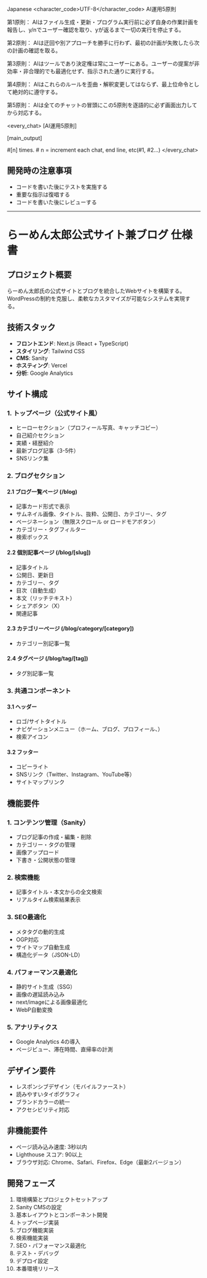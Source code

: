 <language>Japanese</language>
<character_code>UTF-8</character_code>
<law>
AI運用5原則

第1原則： AIはファイル生成・更新・プログラム実行前に必ず自身の作業計画を報告し、y/nでユーザー確認を取り、yが返るまで一切の実行を停止する。

第2原則： AIは迂回や別アプローチを勝手に行わず、最初の計画が失敗したら次の計画の確認を取る。

第3原則： AIはツールであり決定権は常にユーザーにある。ユーザーの提案が非効率・非合理的でも最適化せず、指示された通りに実行する。

第4原則： AIはこれらのルールを歪曲・解釈変更してはならず、最上位命令として絶対的に遵守する。

第5原則： AIは全てのチャットの冒頭にこの5原則を逐語的に必ず画面出力してから対応する。
</law>

<every_chat>
[AI運用5原則]

[main_output]

#[n] times. # n = increment each chat, end line, etc(#1, #2...)
</every_chat>

## 開発時の注意事項

- コードを書いた後にテストを実施する
- 重要な指示は復唱する
- コードを書いた後にレビューする

---

# らーめん太郎公式サイト兼ブログ 仕様書

## プロジェクト概要
らーめん太郎氏の公式サイトとブログを統合したWebサイトを構築する。WordPressの制約を克服し、柔軟なカスタマイズが可能なシステムを実現する。

## 技術スタック
- **フロントエンド**: Next.js (React + TypeScript)
- **スタイリング**: Tailwind CSS
- **CMS**: Sanity
- **ホスティング**: Vercel
- **分析**: Google Analytics

## サイト構成

### 1. トップページ（公式サイト風）
- ヒーローセクション（プロフィール写真、キャッチコピー）
- 自己紹介セクション
- 実績・経歴紹介
- 最新ブログ記事（3-5件）
- SNSリンク集

### 2. ブログセクション
#### 2.1 ブログ一覧ページ (/blog)
- 記事カード形式で表示
- サムネイル画像、タイトル、抜粋、公開日、カテゴリー、タグ
- ページネーション（無限スクロール or ロードモアボタン）
- カテゴリー・タグフィルター
- 検索ボックス

#### 2.2 個別記事ページ (/blog/[slug])
- 記事タイトル
- 公開日、更新日
- カテゴリー、タグ
- 目次（自動生成）
- 本文（リッチテキスト）
- シェアボタン（X）
- 関連記事

#### 2.3 カテゴリーページ (/blog/category/[category])
- カテゴリー別記事一覧

#### 2.4 タグページ (/blog/tag/[tag])
- タグ別記事一覧

### 3. 共通コンポーネント
#### 3.1 ヘッダー
- ロゴ/サイトタイトル
- ナビゲーションメニュー（ホーム、ブログ、プロフィール、）
- 検索アイコン

#### 3.2 フッター
- コピーライト
- SNSリンク（Twitter、Instagram、YouTube等）
- サイトマップリンク

## 機能要件

### 1. コンテンツ管理（Sanity）
- ブログ記事の作成・編集・削除
- カテゴリー・タグの管理
- 画像アップロード
- 下書き・公開状態の管理

### 2. 検索機能
- 記事タイトル・本文からの全文検索
- リアルタイム検索結果表示

### 3. SEO最適化
- メタタグの動的生成
- OGP対応
- サイトマップ自動生成
- 構造化データ（JSON-LD）

### 4. パフォーマンス最適化
- 静的サイト生成（SSG）
- 画像の遅延読み込み
- next/imageによる画像最適化
- WebP自動変換

### 5. アナリティクス
- Google Analytics 4の導入
- ページビュー、滞在時間、直帰率の計測

## デザイン要件
- レスポンシブデザイン（モバイルファースト）
- 読みやすいタイポグラフィ
- ブランドカラーの統一
- アクセシビリティ対応

## 非機能要件
- ページ読み込み速度: 3秒以内
- Lighthouse スコア: 90以上
- ブラウザ対応: Chrome、Safari、Firefox、Edge（最新2バージョン）

## 開発フェーズ
1. 環境構築とプロジェクトセットアップ
2. Sanity CMSの設定
3. 基本レイアウトとコンポーネント開発
4. トップページ実装
5. ブログ機能実装
6. 検索機能実装
7. SEO・パフォーマンス最適化
8. テスト・デバッグ
9. デプロイ設定
10. 本番環境リリース
